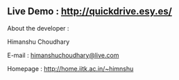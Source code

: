 ## Live Demo : http://quickdrive.esy.es/ ##


About the developer :

Himanshu Choudhary

E-mail : himanshuchoudhary@live.com

Homepage : http://home.iitk.ac.in/~himnshu